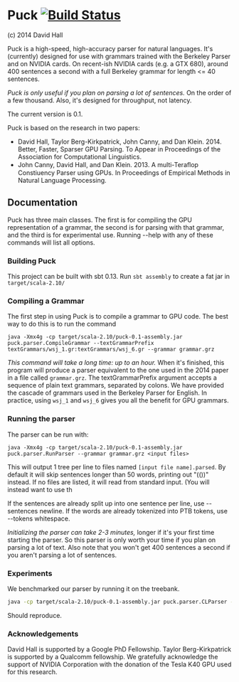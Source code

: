 # Puck [![Build Status](https://travis-ci.org/dlwh/puck.png?branch=master)](https://travis-ci.org/dlwh/puck)

(c) 2014 David Hall

Puck is a high-speed, high-accuracy parser for natural languages.
It's (currently) designed for use with grammars trained with the
Berkeley Parser and on NVIDIA cards.  On recent-ish NVIDIA cards
(e.g. a GTX 680), around 400 sentences a second with a full Berkeley
grammar for length <= 40 sentences. 

*Puck is only useful if you plan on parsing a lot of sentences.* On the order of a few thousand. Also, it's designed
for throughput, not latency.

The current version is 0.1.

Puck is based on the research in two papers:

* David Hall, Taylor Berg-Kirkpatrick, John Canny, and Dan Klein. 2014. Better, Faster, Sparser GPU Parsing. To Appear in Proceedings of the Association for Computational Linguistics.
* John Canny, David Hall, and Dan Klein. 2013. A multi-Teraﬂop Constiuency Parser using GPUs. In
Proceedings of Empirical Methods in Natural Language Processing.


## Documentation

Puck has three main classes. The first is for compiling the GPU representation of a grammar, the second is for parsing with that grammar, and the third is for
experimental use. Running --help with any of these commands will list all options.

### Building Puck

This project can be built with sbt 0.13.  Run `sbt assembly` to create a fat jar in `target/scala-2.10/`

### Compiling a Grammar

The first step in using Puck is to compile a grammar to GPU code. The best way to do this is to run the command

```
java -Xmx4g -cp target/scala-2.10/puck-0.1-assembly.jar puck.parser.CompileGrammar --textGrammarPrefix textGrammars/wsj_1.gr:textGrammars/wsj_6.gr --grammar grammar.grz
```

*This command will take a long time: up to an hour.* When it's finished, this program will produce a parser equivalent to the one used in the 2014 paper in a file called `grammar.grz`. The textGrammarPrefix argument accepts
a sequence of plain text grammars, separated by colons. We have provided the cascade of grammars used in the Berkeley Parser for English. In 
practice, using `wsj_1` and `wsj_6` gives you all the benefit for GPU grammars.

### Running the parser

The parser can be run with:

```
java -Xmx4g -cp target/scala-2.10/puck-0.1-assembly.jar puck.parser.RunParser --grammar grammar.grz <input files>
```

This will output 1 tree per line to files named `[input file name].parsed`.
By default it will skip sentences longer than 50 words, printing out "(())" instead.
If no files are listed, it will read from standard input. (You will instead
want to use th

If the sentences are already split up into one sentence per line,
use --sentences newline. If the words are already tokenized into
PTB tokens, use --tokens whitespace.

*Initializing the parser can take 2-3 minutes,* longer if it's your first time starting the parser.
So this parser is only worth your time if you plan on parsing a lot of text. Also
note that you won't get 400 sentences a second if you aren't parsing
a lot of sentences.


### Experiments

We benchmarked our parser by running it on the treebank.

```bash
java -cp target/scala-2.10/puck-0.1-assembly.jar puck.parser.CLParser --maxParseLength 40 --treebank.path /path/to/treebank/wsj --maxLength 40 --numToParse 20000  --reproject false --viterbi true  --cache false --textGrammarPrefix textGrammars/wsj_1.gr:textGrammars/wsj_6.gr --mem 4g --device 680"
```

Should reproduce.


### Acknowledgements

David Hall is supported by a Google PhD Fellowship. Taylor
Berg-Kirkpatrick is supported by a Qualcomm fellowship.  We gratefully
acknowledge the support of NVIDIA Corporation with the donation of
the Tesla K40 GPU used for this research.
